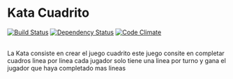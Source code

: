 Kata Cuadrito
================================================

[![Build Status](https://travis-ci.org/julianjjo/Interplantas.svg?branch=master)](https://travis-ci.org/julianjjo/Interplantas)
[![Dependency Status](https://gemnasium.com/julianjjo/Kata-Juego-Cuadrito.svg)](https://gemnasium.com/julianjjo/Kata-Juego-Cuadrito)
[![Code Climate](https://codeclimate.com/github/julianjjo/Kata-Juego-Cuadrito.png)](https://codeclimate.com/github/julianjjo/Kata-Juego-Cuadrito)

<br>                                             
La Kata consiste en crear el juego cuadrito este juego consite en completar cuadros linea por linea cada jugador solo tiene una linea por turno y gana el jugador que haya completado mas lineas